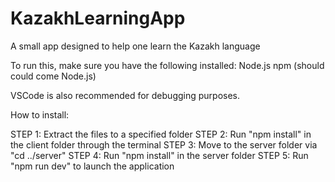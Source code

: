 # KazakhLearningApp
A small app designed to help one learn the Kazakh language

To run this, make sure you have the following installed:
Node.js
npm (should could come Node.js)

VSCode is also recommended for debugging purposes.

How to install:

STEP 1: Extract the files to a specified folder
STEP 2: Run "npm install" in the client folder through the terminal
STEP 3: Move to the server folder via "cd ../server"
STEP 4: Run "npm install" in the server folder
STEP 5: Run "npm run dev" to launch the application
